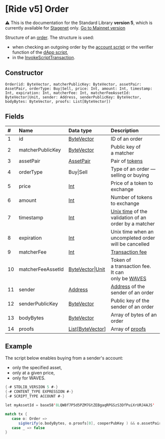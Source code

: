 # [Ride v5] Order

:warning: This is the documentation for the Standard Library **version 5**, which is currently available for [Stagenet](/en/blockchain/blockchain-network/) only. [Go to Mainnet version](/en/ride/structures/common-structures/order)

Structure of an [order](/en/blockchain/binary-format/order-binary-format). The structure is used:
* when checking an outgoing order by the [account script](/en/ride/script/script-types/account-script) or the verifier function of the [dApp script](/en/ride/script/script-types/dapp-script),
* in the [InvokeScriptTransaction](/en/ride/v5/structures/transaction-structures/invoke-script-transaction).

## Constructor

``` ride
Order(id: ByteVector, matcherPublicKey: ByteVector, assetPair: AssetPair, orderType: Buy|Sell, price: Int, amount: Int, timestamp: Int, expiration: Int, matcherFee: Int, matcherFeeAssetId: ByteVector|Unit, sender: Address, senderPublicKey: ByteVector, bodyBytes: ByteVector, proofs: List[ByteVector])
```

## Fields

|   #   | Name | Data type | Description |
| :--- | :--- | :--- | :--- |
| 1 | id | [ByteVector](/en/ride/v5/data-types/byte-vector) | ID of an order |
| 2 | matcherPublicKey | [ByteVector](/en/ride/v5/data-types/byte-vector) | Public key of a matcher |
| 3 | assetPair | [AssetPair](/en/ride/v5/structures/common-structures/asset-pair) | Pair of [tokens](/en/blockchain/token/) |
| 4 | orderType | Buy&#124;Sell | Type of an order — selling or buying |
| 5 | price | [Int](/en/ride/v5/data-types/int) | Price of a token to exchange |
| 6 | amount | [Int](/en/ride/v5/data-types/int) | Number of tokens to exchange |
| 7 | timestamp | [Int](/en/ride/v5/data-types/int) | [Unix time](https://en.wikipedia.org/wiki/Unix_time) of the validation of an order by a matcher  |
| 8 | expiration | [Int](/en/ride/v5/data-types/int) | Unix time when an uncompleted order will be cancelled |
| 9 | matcherFee | [Int](/en/ride/v5/data-types/int) | [Transaction fee](/en/blockchain/transaction/transaction-fee) |
| 10 | matcherFeeAssetId | [ByteVector](/en/ride/v5/data-types/byte-vector)&#124;[Unit](/en/ride/v5/data-types/unit) | Token of a transaction fee.<br>It can only be [WAVES](/en/blockchain/token/waves) |
| 11 | sender | [Address](/en/ride/v5/structures/common-structures/address) | [Address](/en/blockchain/account/address) of the sender of an order |
| 12 | senderPublicKey | [ByteVector](/en/ride/v5/data-types/byte-vector) | Public key of the sender of an order |
| 13 | bodyBytes | [ByteVector](/en/ride/v5/data-types/byte-vector) | Array of bytes of an order |
| 14 | proofs | [List](/en/ride/v5/data-types/list)[[ByteVector](/en/ride/v5/data-types/byte-vector)] | Array of [proofs](/en/blockchain/transaction/transaction-proof) |

## Example

The script below enables buying from a sender's account:

- only the specified asset,
- only at a given price,
- only for WAVES.

```scala
{-# STDLIB_VERSION 5 #-}
{-# CONTENT_TYPE EXPRESSION #-}
{-# SCRIPT_TYPE ACCOUNT #-}

let myAssetId = base58'8LQW8f7P5d5PZM7GtZEBgaqRPGSzS3DfPuiXrURJ4AJS'

match tx {
   case o: Order =>
      sigVerify(o.bodyBytes, o.proofs[0], cooperPubKey ) && o.assetPair.priceAsset == null && o.assetPair.amountAsset == myAssetId && o.price == 500000 && o.amount == 1000 && o.orderType == Buy
   case _ => false
}
```
